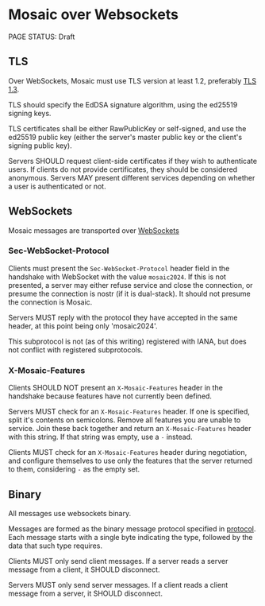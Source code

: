 # Mosaic over Websockets

<status>PAGE STATUS: Draft</status>

## TLS

Over WebSockets, Mosaic must use TLS version at least 1.2, preferably
[TLS 1.3](https://datatracker.ietf.org/doc/html/rfc8446).

TLS should specify the EdDSA signature algorithm, using the ed25519 signing
keys.

TLS certificates shall be either RawPublicKey or self-signed, and use
the ed25519 public key (either the server's master public key or the client's
signing public key).

Servers SHOULD request client-side certificates if they wish to authenticate
users. If clients do not provide certificates, they should be considered
anonymous. Servers MAY present different services depending on whether a user is
authenticated or not.


## WebSockets

Mosaic messages are transported over
[WebSockets](https://datatracker.ietf.org/doc/html/rfc6455)

### Sec-WebSocket-Protocol

Clients must present the `Sec-WebSocket-Protocol` header field in the
handshake with WebSocket with the value `mosaic2024`. If this is not
presented, a server may either refuse service and close the connection,
or presume the connection is nostr (if it is dual-stack). It should not
presume the connection is Mosaic.

Servers MUST reply with the protocol they have accepted in the same
header, at this point being only 'mosaic2024'.

This subprotocol is not (as of this writing) registered with IANA, but does
not conflict with registered subprotocols.

### X-Mosaic-Features

Clients SHOULD NOT present an `X-Mosaic-Features` header in the handshake
because features have not currently been defined.

Servers MUST check for an `X-Mosaic-Features` header. If one is specified,
split it's contents on semicolons. Remove all features you are unable to
service. Join these back together and return an `X-Mosaic-Features` header
with this string. If that string was empty, use a `-` instead.

Clients MUST check for an `X-Mosaic-Features` header during negotiation,
and configure themselves to use only the features that the server returned
to them, considering `-` as the empty set.

## Binary

All messages use websockets binary.

Messages are formed as the binary message protocol specified in 
[protocol](protocol.md). Each message starts with a single byte indicating
the type, followed by the data that such type requires.

Clients MUST only send client messages. If a server reads a server message
from a client, it SHOULD disconnect.

Servers MUST only send server messages. If a client reads a client message
from a server, it SHOULD disconnect.
